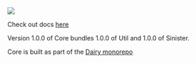 <a href="/Core" target="_blank">
<img src="https://repo.dairy.foundation/api/badge/latest/releases/dev/frozenmilk/dairy/Core?color=40c14a&name=Core" />
</a>

Check out docs [here](https://docs.dairy.foundation/Core/overview)

Version 1.0.0 of Core bundles 1.0.0 of Util and 1.0.0 of Sinister.

Core is built as part of the [Dairy
monorepo](https://github.com/Dairy-Foundation/Dairy)
